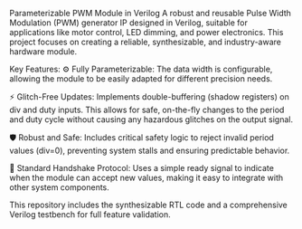 Parameterizable PWM Module in Verilog
A robust and reusable Pulse Width Modulation (PWM) generator IP designed in Verilog, suitable for applications like motor control, LED dimming, and power electronics. This project focuses on creating a reliable, synthesizable, and industry-aware hardware module.

Key Features:
⚙️ Fully Parameterizable: The data width is configurable, allowing the module to be easily adapted for different precision needs.

⚡ Glitch-Free Updates: Implements double-buffering (shadow registers) on div and duty inputs. This allows for safe, on-the-fly changes to the period and duty cycle without causing any hazardous glitches on the output signal.

🛡️ Robust and Safe: Includes critical safety logic to reject invalid period values (div=0), preventing system stalls and ensuring predictable behavior.

🤝 Standard Handshake Protocol: Uses a simple ready signal to indicate when the module can accept new values, making it easy to integrate with other system components.

This repository includes the synthesizable RTL code and a comprehensive Verilog testbench for full feature validation.
